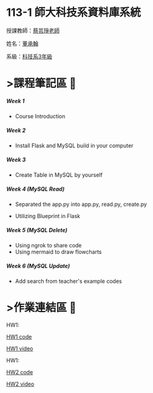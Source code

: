 # 113-1 師大科技系資料庫系統
授課教師：[蔡芸琤老師](https://github.com/pecu)

姓名：[董承翰](https://chenhan0301.github.io/Myweb/)

系級：[科技系3年級](https://www.tahrd.ntnu.edu.tw/)
# >課程筆記區 :blue_book: 

##### Week 1
- Course Introduction

##### Week 2
- Install Flask and MySQL build in your computer

##### Week 3
- Create Table in MySQL by yourself

##### Week 4 (MySQL Read)
- Separated the app.py into app.py, read.py, create.py

- Utilizing Blueprint in Flask

##### Week 5 (MySQL Delete)
- Using ngrok to share code
- Using mermaid to draw flowcharts

##### Week 6 (MySQL Update)
- Add search from teacher's example codes


# >作業連結區 :book: 
HW1:

[HW1 code](https://github.com/chenhan0301/Database-System/tree/main/HW1)


[HW1 video](https://youtu.be/JGgrWMTpqMs)

HW1:

[HW2 code](https://github.com/chenhan0301/Database-System/tree/main/HW2)


[HW2 video](https://youtu.be/ANgQiJWVGgI)
